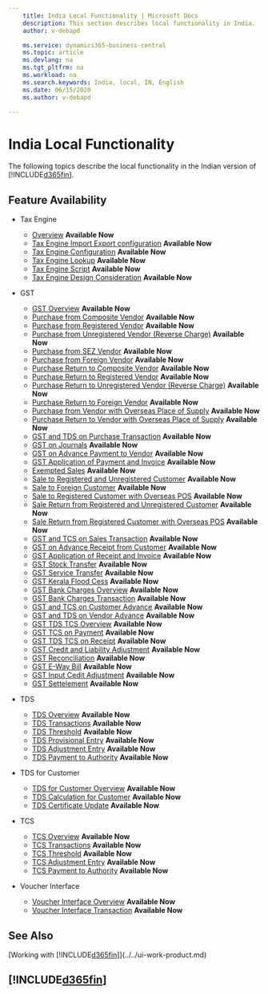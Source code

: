 ```yaml
---
    title: India Local Functionality | Microsoft Docs
    description: This section describes local functionality in India.
    author: v-debapd

    ms.service: dynamics365-business-central
    ms.topic: article
    ms.devlang: na
    ms.tgt_pltfrm: na
    ms.workload: na
    ms.search.keywords: India, local, IN, English
    ms.date: 06/15/2020
    ms.author: v-debapd

---
```

# India Local Functionality
The following topics describe the local functionality in the Indian version of [!INCLUDE[d365fin](../../includes/d365fin_md.md)].  

## Feature Availability

* Tax Engine
    * [Overview](TaxEngine-001-Overview.md) **Available Now**
    * [Tax Engine Import Export configuration](TaxEngine-002-Import-Export-Configuration.md) **Available Now**
    * [Tax Engine Configuration](TaxEngine-003-Tax-Configuration.md) **Available Now**
    * [Tax Engine Lookup](TaxEngine-004-Lookup.md) **Available Now**
    * [Tax Engine Script](TaxEngine-005-Script-Activities.md) **Available Now**
    * [Tax Engine Design Consideration](TaxEngine-006-Design-Consideration.md) **Available Now**

* GST
    * [GST Overview](GST-001-Basic-Setup.md) **Available Now**
    * [Purchase from Composite Vendor](GST-Purchase-from-Composite-Vendor.md) **Available Now**
    * [Purchase from Registered Vendor](GST-Purchase-from-Registered-Vendor.md) **Available Now**
    * [Purchase from Unregistered Vendor (Reverse Charge)](GST-Purchase-from-Unregistered-Vendor-RCM.md) **Available Now**
    * [Purchase from SEZ Vendor](GST-Purchase-from-SEZ-Vendor.md) **Available Now**
    * [Purchase from Foreign Vendor](GST-Purchase-from-Foreign-Vendor.md) **Available Now**
    * [Purchase Return to Composite Vendor](GST-Purchase-Return-to-Composite-Vendor.md) **Available Now**
    * [Purchase Return to Registered Vendor](GST-Purchase-Return-to-Registered-Vendor.md) **Available Now**
    * [Purchase Return to Unregistered Vendor (Reverse Charge)](GST-Purchase-Return-to-Unregistered-Vendor-RCM.md) **Available Now**
    * [Purchase Return to Foreign Vendor](GST-Purchase-Return-to-Foreign-Vendor.md) **Available Now**
    * [Purchase from Vendor with Overseas Place of Supply](GST-Service-Purchase-for-Overseas-Place-of-supply-Registered-Vendor.md) **Available Now**
    * [Purchase Return to Vendor with Overseas Place of Supply](GST-Return-of-Service-for-Overseas-Place-of-supply-Registered-Vendor.md) **Available Now**
    * [GST and TDS on Purchase Transaction](GST-TDS-and-GST-on-Purchase.md) **Available Now**
    * [GST on Journals](GST-GST-Calculation-on-Journals-where-Services-paid-directly-through-CashBank.md) **Available Now**
    * [GST on Advance Payment to Vendor](GST-GST-on-Advance-Payment-made-to-Vendor.md) **Available Now**
    * [GST Application of Payment and Invoice](GST-Advance-Normal-Payment-and-Purchase-Invoice-Goods-Application.md) **Available Now**
    * [Exempted Sales](GST-Exempted-Sales.md) **Available Now**
    * [Sale to Registered and Unregistered Customer](GST-Sale-to-Registered-Unregistered-Customer.md) **Available Now**
    * [Sale to Foreign Customer](GST-Sale-to-Foreign-Customer-Service.md) **Available Now**
    * [Sale to Registered Customer with Overseas POS](GST-Sale-to-Registered-Customer-Overseas-POS.md) **Available Now**
    * [Sale Return from Registered and Unregistered Customer](GST-Sale-Return-to-Registered-Unregistered-Customer.md) **Available Now**
    * [Sale Return from Registered Customer with Overseas POS](GST-Sales-Return-to-Registered-Customer-Overseas-POS.md) **Available Now**
    * [GST and TCS on Sales Transaction](GST-TCS-and-GST-on-Sales-Transaction.md) **Available Now**
    * [GST on Advance Receipt from Customer](GST-GST-on-Advance-Payment-received-from-Customer.md) **Available Now**
    * [GST Application of Receipt and Invoice](GST-GST-on-Advance-Receipt-Application-to-Sales-Invoice.md) **Available Now**
    * [GST Stock Transfer](GST-Stock-Transfer.md) **Available Now**
    * [GST Service Transfer](GST-Service-Transfer.md) **Available Now**
    * [GST Kerala Flood Cess](GST-and-Kerala-Flood-Cess-on-Sales.md) **Available Now** 
    * [GST Bank Charges Overview](GST-Bank-Charges-Overview.md) **Available Now**
    * [GST Bank Charges Transaction](GST-Bank-Charges-Transaction.md) **Available Now**
    * [GST and TCS on Customer Advance](GST-TCS-on-Advance-Receipt-Application-to-Sales-Invoice.md) **Available Now**
    * [GST and TDS on Vendor Advance](GST-TDS-on-Advance-Payment-Application-to-Purchase-Invoice.md) **Available Now**
    * [GST TDS TCS Overview](GST-TDS-TCS-Overview.md) **Available Now**
    * [GST TCS on Payment](GST-TCS-on-Payment.md) **Available Now**
    * [GST TDS TCS on Receipt](GST-TDS-TCS-on-Receipt.md) **Available Now**
    * [GST Credit and Liability Adjustment](GST-GST-Credit-and-Liability-Adjustment-for-Reverse-Charge-Service-Invoice.md) **Available Now**
    * [GST Reconciliation](GST-Reconciliation.md) **Available Now**
    * [GST E-Way Bill](GST-E-Way-Bill.md) **Available Now**  
    * [GST Input Cedit Adjustment](GST-Input-Tax-Credit-Adjustment.md) **Available Now**
    * [GST Settelement](GST-Settelement.md) **Available Now**

* TDS
    * [TDS Overview](TDS-Overview.md) **Available Now**
    * [TDS Transactions](TDS-Transactions.md) **Available Now**
    * [TDS Threshold](TDS-Threshold.md) **Available Now**
    * [TDS Provisional Entry](TDS-Provisional-Entries.md) **Available Now**
    * [TDS Adjustment Entry](TDS-Adjustment-Entries.md) **Available Now**
    * [TDS Payment to Authority](TDS-TDS-Payment-to-Authority.md) **Available Now**

* TDS for Customer
    * [TDS for Customer Overview](TDS-for-Customer-Overview.md) **Available Now**
    * [TDS Calculation for Customer](TDS-Calculation-for-Customer.md) **Available Now**
    * [TDS Certificate Update](TDS-Certificate-Update.md) **Available Now** 

* TCS
    * [TCS Overview](TCS-Overview.md) **Available Now**
    * [TCS Transactions](TCS-Transactions.md) **Available Now**
    * [TCS Threshold](TCS-Threshold.md) **Available Now**
    * [TCS Adjustment Entry](TCS-Adjustment-Entries.md) **Available Now**
    * [TCS Payment to Authority](TCS-Payment-to-Authority.md) **Available Now**

* Voucher Interface
    * [Voucher Interface Overview](Vouche-Interface-Overview.md) **Available Now**
    * [Voucher Interface Transaction](Voucher-Interface-Transactions.md) **Available Now**  


## See Also
[Working with [!INCLUDE[d365fin](../../includes/d365fin_md.md)]](../../ui-work-product.md)

## [!INCLUDE[d365fin](../../includes/free_trial_md.md)]  
